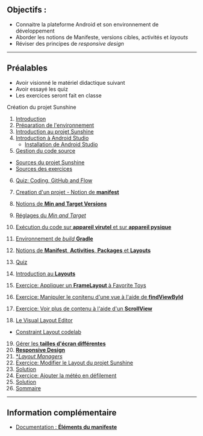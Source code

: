 ## Objectifs :
  * Connaitre la plateforme Android et son environnement de développement
  * Aborder les notions de Manifeste, versions cibles, activités et *layouts*
  * Réviser des principes de *responsive design*

---
## Préalables
  * Avoir visionné le matériel didactique suivant
  * Avoir essayé les quiz
  * Les exercices seront fait en classe

Création du projet Sunshine
1.  [Introduction](https://classroom.udacity.com/courses/ud851/lessons/93affc67-3f0b-4f9b-b3a4-a7a26f241a86/concepts/0eb4fac2-9d1b-477d-bafb-1743f715d4a5 )
2.  [Préparation de l'environnement](https://classroom.udacity.com/courses/ud851/lessons/93affc67-3f0b-4f9b-b3a4-a7a26f241a86/concepts/338e2164-2dae-4b96-9600-4082ffea10f7 )
3.  [Introduction au projet Sunshine](https://classroom.udacity.com/courses/ud851/lessons/93affc67-3f0b-4f9b-b3a4-a7a26f241a86/concepts/20a61f09-1c8b-4f13-a171-961a347d29c1 )
4.  [Introduction à Android Studio](https://classroom.udacity.com/courses/ud851/lessons/93affc67-3f0b-4f9b-b3a4-a7a26f241a86/concepts/98b2f686-aca1-4547-9632-31e84ccca355 )
    *  [Installation de Android Studio](https://classroom.udacity.com/courses/ud808/lessons/4216368924/concepts/43072785890923#)
5.  [Gestion du code source](https://classroom.udacity.com/courses/ud851/lessons/93affc67-3f0b-4f9b-b3a4-a7a26f241a86/concepts/115d08bb-f114-46fa-b693-5c6ce1445c07 )
  * [Sources du projet Sunshine](https://github.com/udacity/ud851-Sunshine)
  * [Sources des exercices](https://github.com/udacity/ud851-Exercises)
6.  [Quiz: Coding, GitHub and Flow](https://classroom.udacity.com/courses/ud851/lessons/93affc67-3f0b-4f9b-b3a4-a7a26f241a86/concepts/e501f2b0-e8cd-4554-b8ab-6552c5b8adb1 )
7.  [Creation d'un projet - Notion de **manifest**](https://classroom.udacity.com/courses/ud851/lessons/93affc67-3f0b-4f9b-b3a4-a7a26f241a86/concepts/f0aca178-1ff3-4786-bcf6-dddbb76b159d )

8.  [Notions de **Min and Target Versions**](https://classroom.udacity.com/courses/ud851/lessons/93affc67-3f0b-4f9b-b3a4-a7a26f241a86/concepts/382dabfc-7477-46e1-99de-d050916d61e8 )
9.  [Réglages du *Min and Target*](https://classroom.udacity.com/courses/ud851/lessons/93affc67-3f0b-4f9b-b3a4-a7a26f241a86/concepts/5b0aab7f-c63c-4e5d-b336-bdc08985767a )
10. [Exécution du code sur **appareil virutel** et sur **appareil pysique**](https://classroom.udacity.com/courses/ud851/lessons/93affc67-3f0b-4f9b-b3a4-a7a26f241a86/concepts/02f2daf0-9f99-408a-b954-f12f373dee1a )
11. [Environnement de *build* **Gradle**](https://classroom.udacity.com/courses/ud851/lessons/93affc67-3f0b-4f9b-b3a4-a7a26f241a86/concepts/17476436-0b3e-46e3-a858-36d1e35b4491 )
12. [Notions de **Manifest**, **Activities**, **Packages** et **Layouts**](https://classroom.udacity.com/courses/ud851/lessons/93affc67-3f0b-4f9b-b3a4-a7a26f241a86/concepts/200e9ec2-a5ec-4e4b-b0d9-bdc0a02d705f )
13. [Quiz](https://classroom.udacity.com/courses/ud851/lessons/93affc67-3f0b-4f9b-b3a4-a7a26f241a86/concepts/ef968f23-8b94-4670-b875-67542bb2fec2 )
14. [Introduction au **Layouts**](https://classroom.udacity.com/courses/ud851/lessons/93affc67-3f0b-4f9b-b3a4-a7a26f241a86/concepts/cdbfd437-de24-4903-8f01-37c29427cb38 )
15. [Exercice: Appliquer un **FrameLayout** à Favorite Toys](https://classroom.udacity.com/courses/ud851/lessons/93affc67-3f0b-4f9b-b3a4-a7a26f241a86/concepts/01267ed4-e09e-4800-87f4-64e5745393cb )
16. [Exercice: Manipuler le conjtenu d'une vue à l'aide de **findViewById**](https://classroom.udacity.com/courses/ud851/lessons/93affc67-3f0b-4f9b-b3a4-a7a26f241a86/concepts/ebe17315-13a6-452b-828e-aa3de89c4c09 )
17. [Exercice: Voir plus de contenu à l'aide d'un **ScrollView**](https://classroom.udacity.com/courses/ud851/lessons/93affc67-3f0b-4f9b-b3a4-a7a26f241a86/concepts/8030c4d7-7819-41cb-8add-e5c5d35caf1d )
18. [Le Visual Layout Editor](https://classroom.udacity.com/courses/ud851/lessons/93affc67-3f0b-4f9b-b3a4-a7a26f241a86/concepts/43e77b25-5212-4a18-99c4-51f20d4e27e0 )
  * [Constraint Layout codelab](https://codelabs.developers.google.com/codelabs/constraint-layout)
19. [Gérer les **tailles d'écran différentes**](https://classroom.udacity.com/courses/ud851/lessons/93affc67-3f0b-4f9b-b3a4-a7a26f241a86/concepts/396af661-4041-49f8-8673-016060e99e63 )
20. [**Responsive Design**](https://classroom.udacity.com/courses/ud851/lessons/93affc67-3f0b-4f9b-b3a4-a7a26f241a86/concepts/dd04eecf-2931-4fdc-9522-79ea7d6e1ee2 )
21. [**Layout Managers*](https://classroom.udacity.com/courses/ud851/lessons/93affc67-3f0b-4f9b-b3a4-a7a26f241a86/concepts/6717feea-da32-4dba-aa05-ae487e579124 )
22. [Exercice: Modifier le Layout du projet Sunshine ](https://classroom.udacity.com/courses/ud851/lessons/93affc67-3f0b-4f9b-b3a4-a7a26f241a86/concepts/42960413-c083-4f92-b000-ceb9bd90ae3b )
23. [Solution](https://classroom.udacity.com/courses/ud851/lessons/93affc67-3f0b-4f9b-b3a4-a7a26f241a86/concepts/7d7924eb-af09-46fd-b98e-8867e2711ddd )
24. [Exercice: Ajouter la météo en défilement](https://classroom.udacity.com/courses/ud851/lessons/93affc67-3f0b-4f9b-b3a4-a7a26f241a86/concepts/0bfb8489-0571-455f-aab4-2f54bf60e83c )
25. [Solution](https://classroom.udacity.com/courses/ud851/lessons/93affc67-3f0b-4f9b-b3a4-a7a26f241a86/concepts/53fd81ab-b668-4b2b-9e6d-db64ba3392a5 )
26. [Sommaire](https://classroom.udacity.com/courses/ud851/lessons/93affc67-3f0b-4f9b-b3a4-a7a26f241a86/concepts/cc0832ae-6545-44e0-82e8-c0ca73be274f )

---

## Information complémentaire

  *  [Documentation : **Éléments du manifeste**](https://developer.android.com/guide/topics/manifest/manifest-element.html)
